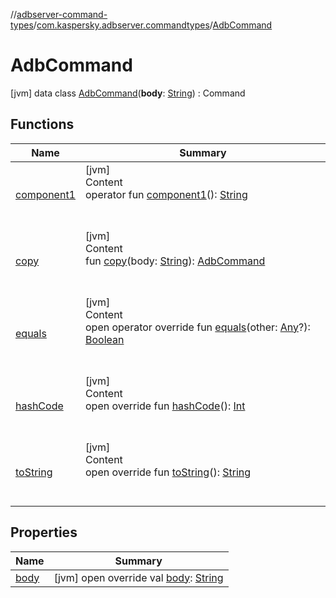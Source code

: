 //[adbserver-command-types](../../index.md)/[com.kaspersky.adbserver.commandtypes](../index.md)/[AdbCommand](index.md)



# AdbCommand  
 [jvm] data class [AdbCommand](index.md)(**body**: [String](https://kotlinlang.org/api/latest/jvm/stdlib/kotlin/-string/index.html)) : Command   


## Functions  
  
|  Name|  Summary| 
|---|---|
| [component1](component1.md)| [jvm]  <br>Content  <br>operator fun [component1](component1.md)(): [String](https://kotlinlang.org/api/latest/jvm/stdlib/kotlin/-string/index.html)  <br><br><br>
| [copy](copy.md)| [jvm]  <br>Content  <br>fun [copy](copy.md)(body: [String](https://kotlinlang.org/api/latest/jvm/stdlib/kotlin/-string/index.html)): [AdbCommand](index.md)  <br><br><br>
| [equals](https://kotlinlang.org/api/latest/jvm/stdlib/kotlin/-any/equals.html)| [jvm]  <br>Content  <br>open operator override fun [equals](https://kotlinlang.org/api/latest/jvm/stdlib/kotlin/-any/equals.html)(other: [Any](https://kotlinlang.org/api/latest/jvm/stdlib/kotlin/-any/index.html)?): [Boolean](https://kotlinlang.org/api/latest/jvm/stdlib/kotlin/-boolean/index.html)  <br><br><br>
| [hashCode](https://kotlinlang.org/api/latest/jvm/stdlib/kotlin/-any/hash-code.html)| [jvm]  <br>Content  <br>open override fun [hashCode](https://kotlinlang.org/api/latest/jvm/stdlib/kotlin/-any/hash-code.html)(): [Int](https://kotlinlang.org/api/latest/jvm/stdlib/kotlin/-int/index.html)  <br><br><br>
| [toString](https://kotlinlang.org/api/latest/jvm/stdlib/kotlin/-any/to-string.html)| [jvm]  <br>Content  <br>open override fun [toString](https://kotlinlang.org/api/latest/jvm/stdlib/kotlin/-any/to-string.html)(): [String](https://kotlinlang.org/api/latest/jvm/stdlib/kotlin/-string/index.html)  <br><br><br>


## Properties  
  
|  Name|  Summary| 
|---|---|
| [body](index.md#com.kaspersky.adbserver.commandtypes/AdbCommand/body/#/PointingToDeclaration/)|  [jvm] open override val [body](index.md#com.kaspersky.adbserver.commandtypes/AdbCommand/body/#/PointingToDeclaration/): [String](https://kotlinlang.org/api/latest/jvm/stdlib/kotlin/-string/index.html)   <br>

